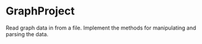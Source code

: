# GraphProject
Read graph data in from a file. Implement the methods for manipulating and parsing the data.
